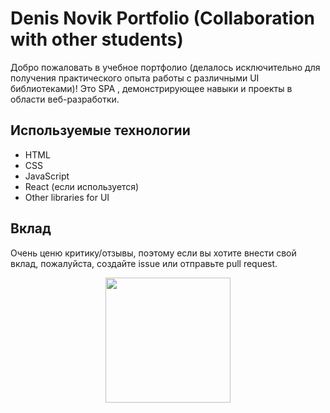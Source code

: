 # Denis Novik Portfolio (Collaboration with other students)

Добро пожаловать в учебное портфолио (делалось  исключительно для получения практического опыта работы с различными UI библиотеками)! 
Это SPA , демонстрирующее навыки и проекты в области веб-разработки.

## Используемые технологии

- HTML
- CSS
- JavaScript
- React (если используется)
- Other libraries for UI

## Вклад
Очень ценю критику/отзывы, поэтому если вы хотите внести свой вклад, пожалуйста, создайте issue или отправьте pull request. 
<div id="header" align="center">
  <img src="https://i.giphy.com/media/v1.Y2lkPTc5MGI3NjExcWFtazE4dmEydGhzaTNiNXZtM3Z3cHA0bW84eGc0eXI2eGs2eXpsYyZlcD12MV9pbnRlcm5hbF9naWZfYnlfaWQmY3Q9Zw/3oriO6qJiXajN0TyDu/giphy.gif" width="200" height='200'/>
</div>
